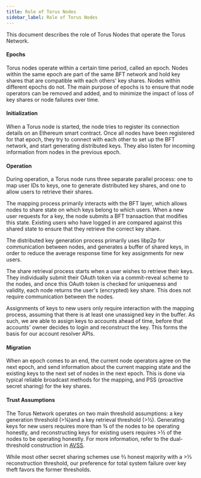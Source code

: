 ```yaml
---
title: Role of Torus Nodes
sidebar_label: Role of Torus Nodes
---
```


This document describes the role of Torus Nodes that operate the Torus Network.

#### Epochs

Torus nodes operate within a certain time period, called an epoch. Nodes within
the same epoch are part of the same BFT network and hold key shares that are
compatible with each others' key shares. Nodes within different epochs do not.
The main purpose of epochs is to ensure that node operators can be removed and
added, and to minimize the impact of loss of key shares or node failures over
time.

#### Initialization

When a Torus node is started, the node tries to register its connection details
on an Ethereum smart contract. Once all nodes have been registered for that
epoch, they try to connect with each other to set up the BFT network, and start
generating distributed keys. They also listen for incoming information from
nodes in the previous epoch.

#### Operation <a id="operation"></a>

During operation, a Torus node runs three separate parallel process: one to map
user IDs to keys, one to generate distributed key shares, and one to allow users
to retrieve their shares.

The mapping process primarily interacts with the BFT layer, which allows nodes
to share state on which keys belong to which users. When a new user requests for
a key, the node submits a BFT transaction that modifies this state. Existing
users who have logged in are compared against this shared state to ensure that
they retrieve the correct key share.

The distributed key generation process primarily uses libp2p for communication
between nodes, and generates a buffer of shared keys, in order to reduce the
average response time for key assignments for new users.

The share retrieval process starts when a user wishes to retrieve their keys.
They individually submit their OAuth token via a commit-reveal scheme to the
nodes, and once this OAuth token is checked for uniqueness and validity, each
node returns the user's \(encrypted\) key share. This does not require
communication between the nodes.

Assignments of keys to new users only require interaction with the mapping
process, assuming that there is at least one unassigned key in the buffer. As
such, we are able to assign keys to accounts ahead of time, before that
accounts' owner decides to login and reconstruct the key. This forms the basis
for our account resolver APIs.

#### Migration

When an epoch comes to an end, the current node operators agree on the next
epoch, and send information about the current mapping state and the existing
keys to the next set of nodes in the next epoch. This is done via typical
reliable broadcast methods for the mapping, and PSS \(proactive secret sharing\)
for the key shares.

#### Trust Assumptions <a id="trust-assumptions"></a>

The Torus Network operates on two main threshold assumptions: a key generation
threshold \(&gt;¼\)and a key retrieval threshold \(&gt;½\). Generating keys for
new users requires more than ¾ of the nodes to be operating honestly, and
reconstructing keys for existing users requires &gt;½ of the nodes to be
operating honestly. For more information, refer to the dual-threshold
construction in [AVSS](https://eprint.iacr.org/2002/134.pdf).

While most other secret sharing schemes use ⅔ honest majority with a &gt;⅓
reconstruction threshold, our preference for total system failure over key theft
favors the former thresholds.‌
